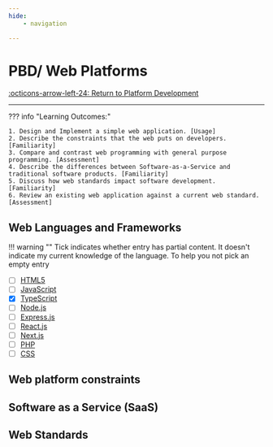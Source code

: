 ```yaml
---
hide:
    - navigation 

---
```

# PBD/ Web Platforms

[:octicons-arrow-left-24: Return to Platform Development](/Knowledge-Notebook/Platform-Development/)

---

??? info "Learning Outcomes:"

    1. Design and Implement a simple web application. [Usage]
    2. Describe the constraints that the web puts on developers. [Familiarity]
    3. Compare and contrast web programming with general purpose programming. [Assessment]
    4. Describe the differences between Software-as-a-Service and traditional software products. [Familiarity]
    5. Discuss how web standards impact software development. [Familiarity]
    6. Review an existing web application against a current web standard. [Assessment]

## Web Languages and Frameworks

!!! warning ""
    Tick indicates whether entry has partial content. It doesn't indicate my current knowledge of the language. To help you not pick an empty entry

- [ ] [HTML5](/Knowledge-Notebook/Programming-Languages/Languages/HTML)
- [ ] [JavaScript](/Knowledge-Notebook/Programming-Languages/Languages/JavaScript)
- [x] [TypeScript](/Knowledge-Notebook/Programming-Languages/Languages/TypeScript)
- [ ] [Node.js](Notes/Node)
- [ ] [Express.js](Notes/Express.md)
- [ ] [React.js](Notes/React.md)
- [ ] [Next.js](Notes/Next.md)
- [ ] [PHP](/Knowledge-Notebook/Programming-Languages/Languages/PHP.md)
- [ ] [CSS](Notes/CSS.md)

## Web platform constraints

## Software as a Service (SaaS)

## Web Standards
